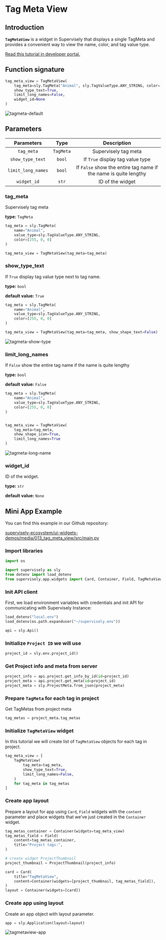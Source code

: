# Tag Meta View

## Introduction

**`TagMetaView`** is a widget in Supervisely that displays a single TagMeta and provides a convenient way to view the name, color, and tag value type.

[Read this tutorial in developer portal.](https://developer.supervisely.com/app-development/widgets/media/tagmetaview)

## Function signature

```python
tag_meta_view = TagMetaView(
    tag_meta=sly.TagMeta("Animal", sly.TagValueType.ANY_STRING, color=[255, 0, 0]),
    show_type_text=True,
    limit_long_names=False,
    widget_id=None
)
```

![tagmeta-default](https://github.com/supervisely-ecosystem/ui-widgets-demos/assets/48913536/31589e86-d107-4d53-967e-43a48affcf05)

## Parameters

|     Parameters     |   Type    |                           Description                            |
| :----------------: | :-------: | :--------------------------------------------------------------: |
|     `tag_meta`     | `TagMeta` |                       Supervisely tag meta                       |
|  `show_type_text`  |  `bool`   |                 If `True` display tag value type                 |
| `limit_long_names` |  `bool`   | If `False` show the entire tag name if the name is quite lengthy |
|    `widget_id`     |   `str`   |                         ID of the widget                         |

### tag_meta

Supervisely tag meta

**type:** `TagMeta`

```python
tag_meta = sly.TagMeta(
    name="Animal",
    value_type=sly.TagValueType.ANY_STRING,
    color=[255, 0, 0]
)

tag_meta_view = TagMetaView(tag_meta=tag_meta)
```

### show_type_text

If `True` display tag value type next to tag name.

**type:** `bool`

**default value:** `True`

```python
tag_meta = sly.TagMeta(
    name="Animal",
    value_type=sly.TagValueType.ANY_STRING,
    color=[255, 0, 0]
)

tag_meta_view = TagMetaView(tag_meta=tag_meta, show_shape_text=False)
```

![tagmeta-show-type](https://github.com/supervisely-ecosystem/ui-widgets-demos/assets/48913536/4313a0c3-d596-40e5-8c66-fa3f92b11b2f)

### limit_long_names

If `False` show the entire tag name if the name is quite lengthy

**type:** `bool`

**default value:** `False`

```python
tag_meta = sly.TagMeta(
    name="Animal",
    value_type=sly.TagValueType.ANY_STRING,
    color=[255, 0, 0]
)


tag_meta_view = TagMetaView(
    tag_meta=tag_meta,
    show_shape_icon=True,
    limit_long_names=True
)
```

![tagmeta-long-name](https://github.com/supervisely-ecosystem/ui-widgets-demos/assets/48913536/fea29ce0-5198-485c-a97a-53a32b1077b5)

### widget_id

ID of the widget.

**type:** `str`

**default value:** `None`

## Mini App Example

You can find this example in our Github repository:

[supervisely-ecosystem/ui-widgets-demos/media/013_tag_meta_view/src/main.py](https://github.com/supervisely-ecosystem/ui-widgets-demos/blob/master/media/013_tag_meta_view/src/main.py)

### Import libraries

```python
import os

import supervisely as sly
from dotenv import load_dotenv
from supervisely.app.widgets import Card, Container, Field, TagMetaView, ProjectThumbnail
```

### Init API client

First, we load environment variables with credentials and init API for communicating with Supervisely Instance:

```python
load_dotenv("local.env")
load_dotenv(os.path.expanduser("~/supervisely.env"))

api = sly.Api()
```

### Initialize `Project ID` we will use

```python
project_id = sly.env.project_id()
```

### Get Project info and meta from server

```python
project_info = api.project.get_info_by_id(id=project_id)
project_meta = api.project.get_meta(id=project_id)
project_meta = sly.ProjectMeta.from_json(project_meta)
```

### Prepare `TagMeta` for each tag in project

Get TagMetas from project meta

```python
tag_metas = project_meta.tag_metas
```

### Initialize `TagMetaView` widget

In this tutorial we will create list of `TagMetaView` objects for each tag in project.

```python
tag_meta_view = [
    TagMetaView(
        tag_meta=tag_meta,
        show_type_text=True,
        limit_long_names=False,
    )
    for tag_meta in tag_metas
]
```

### Create app layout

Prepare a layout for app using `Card`, `Field` widgets with the `content` parameter and place widgets that we've just created in the `Container` widget.

```python
tag_metas_container = Container(widgets=tag_meta_view)
tag_metas_field = Field(
    content=tag_metas_container,
    title="Project tags:",
)

# create widget ProjectThumbnail
project_thumbnail = ProjectThumbnail(project_info)

card = Card(
    title="TagMetaView",
    content=Container(widgets=[project_thumbnail, tag_metas_field]),
)
layout = Container(widgets=[card])
```

### Create app using layout

Create an app object with layout parameter.

```python
app = sly.Application(layout=layout)
```

![tagmetaview-app](https://github.com/supervisely-ecosystem/ui-widgets-demos/assets/48913536/98452051-08ea-4596-a515-483a632608bd)
